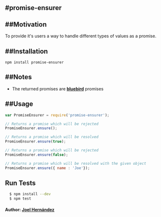 #promise-ensurer
--------
##Motivation
--------
To provide it's users a way to handle different types of values as a promise.

##Installation
--------

    npm install promise-ensurer

##Notes
--------
 - The returned promises are **[bluebird](http://bluebirdjs.com/)** promises 

##Usage
--------

```js
var PromiseEnsurer = require('promise-ensurer');

// Returns a promise which will be rejected
PromiseEnsurer.ensure();

// Returns a promise which will be resolved
PromiseEnsurer.ensure(true); 

// Returns a promise which will be rejected
PromiseEnsurer.ensure(false);

// Returns a promise which will be resolved with the given object
PromiseEnsurer.ensure({ name : 'Joe'});
```

## Run Tests

``` bash
  $ npm install --dev
  $ npm test
```

#### Author: [Joel Hernández](https://github.com/thefabulousdev)
